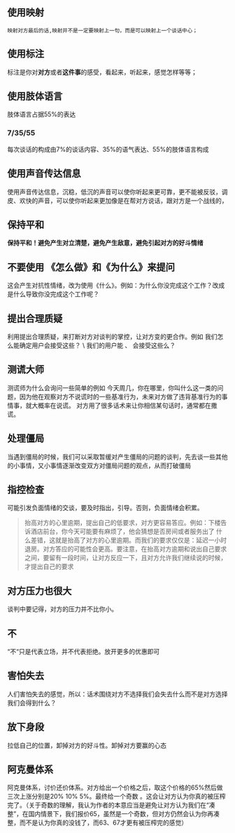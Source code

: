 ## 使用映射
    映射对方最后的话,映射并不是一定要映射上一句，而是可以映射上一个谈话中心；

## 使用标注 
  标注是你对**对方**或者**这件事**的感受，看起来，听起来，感觉怎样等等；

## 使用肢体语言
  肢体语言占据55%的表达
  
### 7/35/55
  每次谈话的构成由7%的谈话内容、35%的语气表达、55%的肢体语言构成

## 使用声音传达信息
  使用声音传达信息，沉稳，低沉的声音可以使你听起来更可靠，更不能被反驳，调皮、欢快的声音，可以使你听起来更加像是在帮对方说话，跟对方是一个战线的，

## 保持平和
  **保持平和！避免产生对立清楚，避免产生敌意，避免引起对方的好斗情绪**

## 不要使用 《怎么做》和《为什么》来提问
这会产生对抗性情绪，改为使用《什么》。例如：为什么你没完成这个工作？改成 是什么导致你没完成这个工作呢？

## 提出合理质疑
利用提出合理质疑，来打断对方对谈判的掌控，让对方变的更合作。例如 我们怎么能确定用户会接受这些？ \ 我们的用户能 、 会接受这些么？


## 测谎大师

测谎师为什么会询问一些简单的例如 今天周几，你在哪里，你叫什么这一类的问题，因为他在观察对方不说谎时的一些基准行为，未来对方做了违背基准行为的事情事，就大概率在说谎。 对方用了很多话术来让你相信某句话时，通常都在撒谎。

## 处理僵局

当遇到僵局的时候，我们可以采取暂缓对产生僵局的问题的谈判，先去谈一些其他的小事情，又小事情逐渐改变双方对僵局问题的观点，从而打破僵局

## 指控检查

可能引发负面情绪的交谈，要及时指出，引导。否则，负面情绪会积累。

> 抬高对方的心里逾期，提出自己的低要求，对方更容易答应。例如：下楼告诉酒店前台，你今天可能要有麻烦了，他会猜想是否房间或者服务出了 什么差错，这就是抬高了对方的心里逾期。而我们的要求仅仅是：延迟一小时退房。对方答应的可能性会更高。要注意，在抬高对方逾期和说出自己要求之间，要留有一段时间，让对方反应一下，且对方允许我们继续说的时候，才提出自己的要求


## 对方压力也很大

谈判中要记得，对方的压力并不比你小。

## 不

“不“只是代表立场，并不代表拒绝。放开更多的优惠即可

## 害怕失去

人们害怕失去的感觉，所以：话术围绕对方不选择我们会失去什么而不是对方选择我们会得到什么？

## 放下身段

拉低自己的位置，卸掉对方的好斗性。卸掉对方要赢的心态

## 阿克曼体系

阿克曼体系，讨价还价体系。对方给出一个价格之后，取这个价格的65%然后做三次上涨分别是20% 10% 5%。最终给一个奇数 。这会让对方认为你真的被压榨完了。（关于奇数的理解，我认为作者的本意应当是避免让对方认为我们在“凑整”，在国内情景下，我们报价65，虽然是一个奇数，但对方仍然会认为你再凑整，而不是认为你真的没钱了，而63、67才更有被压榨完的感觉）

